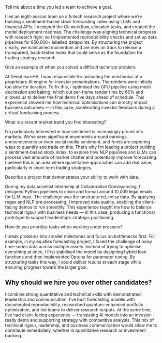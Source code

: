
Tell me about a time you led a team to achieve a goal.

I led an eight-person team on a fintech research project where we’re building a sentiment-based stock forecasting index using LLMs and financial APIs. I designed the Git workflow, allocated tasks, and created the model deployment roadmap. The challenge was aligning technical progress with research rigor, so I implemented reproducibility checks and set up data pipelines for 850,000+ labelled datapoints. By structuring the project clearly, we maintained momentum and are now on track to release a transparent, back-tested index that could serve as the foundation for trading strategy research.

Give an example of when you solved a difficult technical problem.

At DeepLearnHS, I was responsible for animating the mechanics of a proprietary AI engine for investor presentations. The renders were initially too slow for iteration. To fix this, I optimised the GPU pipeline using mesh decimation and baking, which cut per-frame render time by 60% and allowed us to deliver the final demo five days ahead of schedule. This experience showed me how technical optimisations can directly impact business outcomes — in this case, accelerating investor feedback during a critical fundraising process.

What is a recent market trend you find interesting?

I’m particularly interested in how sentiment is increasingly priced into markets. We’ve seen significant movements around earnings announcements or even social media sentiment, and funds are exploring ways to quantify and trade on this. That’s why I’m leading a project building a sentiment-based stock index: to explore how NLP pipelines and LLMs can process vast amounts of market chatter and potentially improve forecasting. I believe this is an area where quantitative approaches can add real value, particularly in short-term trading strategies.

Describe a project that demonstrates your ability to work with data.

During my data scientist internship at Collaborative Conveyancing, I designed Python pipelines to clean and format around 10,000 legal emails for LLM input. The challenge was the unstructured, noisy data. By applying regex and NLP pre-processing, I improved data quality, enabling the client-facing demos to run smoothly. This experience taught me how to balance technical rigour with business needs — in this case, producing a functional prototype to support leadership’s strategic positioning.

How do you prioritise tasks when working under pressure?

I break problems into smaller milestones and focus on bottlenecks first. For example, in my equities forecasting project, I faced the challenge of noisy time-series data across multiple assets. Instead of trying to optimise everything at once, I first stabilised the model by designing hybrid loss functions and then implemented Optuna for parameter tuning. By structuring tasks this way, I could deliver results at each stage while ensuring progress toward the larger goal.

## Why should we hire you over other candidates?

I combine strong quantitative and technical skills with demonstrated leadership and communication. I’ve built forecasting models with documented reproducibility, researched quantum-enhanced portfolio optimisation, and led teams to deliver research outputs. At the same time, I’ve had client-facing experience — translating AI models into an investor-ready demo and supporting strategy with competitive analysis. This mix of technical rigour, leadership, and business communication would allow me to contribute immediately, whether in quantitative research or investment banking.